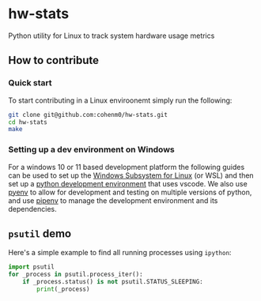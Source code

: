 # hw-stats
Python utility for Linux to track system hardware usage metrics

## How to contribute
### Quick start
To start contributing in a Linux enviroonemt simply run the following:
```bash
git clone git@github.com:cohenm0/hw-stats.git
cd hw-stats
make
```

### Setting up a dev environment on Windows
For a windows 10 or 11 based development platform the following guides can be used to set up the [Windows Subsystem for Linux](https://learn.microsoft.com/en-us/windows/wsl/install) (or WSL) and then set up a [python development environment](https://learn.microsoft.com/en-us/windows/python/web-frameworks) that uses vscode. We also use [pyenv](https://github.com/pyenv/pyenv#set-up-your-shell-environment-for-pyenv) to allow for development and testing on multiple versions of python, and use [pipenv](https://pipenv.pypa.io/en/latest/#install-pipenv-today) to manage the development environment and its dependencies.


## `psutil` demo
Here's a simple example to find all running processes using `ipython`:
```python
import psutil
for _process in psutil.process_iter():
    if _process.status() is not psutil.STATUS_SLEEPING:
        print(_process)
```
